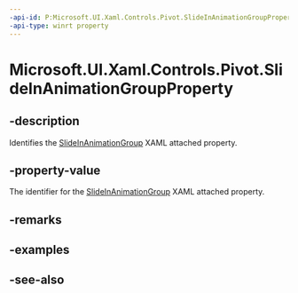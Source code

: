 ```yaml
---
-api-id: P:Microsoft.UI.Xaml.Controls.Pivot.SlideInAnimationGroupProperty
-api-type: winrt property
---
```


<!-- Property syntax
public Windows.UI.Xaml.DependencyProperty SlideInAnimationGroupProperty { get; }
-->

# Microsoft.UI.Xaml.Controls.Pivot.SlideInAnimationGroupProperty

## -description
Identifies the [SlideInAnimationGroup](/windows/winui/api/microsoft.ui.xaml.controls.pivot#xaml-attached-properties) XAML attached property.

## -property-value
The identifier for the [SlideInAnimationGroup](/windows/winui/api/microsoft.ui.xaml.controls.pivot#xaml-attached-properties) XAML attached property.

## -remarks

## -examples

## -see-also

